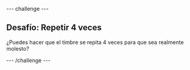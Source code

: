 \--- challenge \---

## Desafío: Repetir 4 veces

¿Puedes hacer que el timbre se repita 4 veces para que sea realmente molesto?

\--- /challenge \---